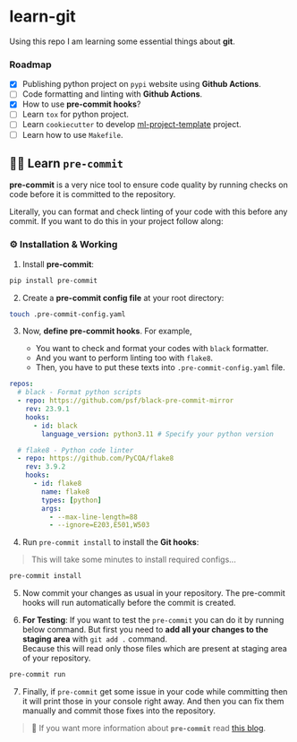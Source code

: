 # learn-git

Using this repo I am learning some essential things about **git**.

### Roadmap

- [x] Publishing python project on `pypi` website using **Github Actions**.
- [ ] Code formatting and linting with **Github Actions**.
- [x] How to use **pre-commit hooks**?
- [ ] Learn `tox` for python project.
- [ ] Learn `cookiecutter` to develop [ml-project-template](https://github.com/arv-anshul/ml-project-template) project.
- [ ] Learn how to use `Makefile`.

## 🧑‍🏫 Learn `pre-commit`

**pre-commit** is a very nice tool to ensure code quality by running checks on code before it is committed to the repository.

Literally, you can format and check linting of your code with this before any commit. If you want to do this in your project follow along:

### ⚙️ Installation & Working

1. Install **pre-commit**:

```sh
pip install pre-commit
```

2. Create a **pre-commit config file** at your root directory:

```sh
touch .pre-commit-config.yaml
```

3. Now, **define pre-commit hooks**. For example,

   - You want to check and format your codes with `black` formatter.
   - And you want to perform linting too with `flake8`.
   - Then, you have to put these texts into `.pre-commit-config.yaml` file.

```yaml
repos:
  # black - Format python scripts
  - repo: https://github.com/psf/black-pre-commit-mirror
    rev: 23.9.1
    hooks:
      - id: black
        language_version: python3.11 # Specify your python version

  # flake8 - Python code linter
  - repo: https://github.com/PyCQA/flake8
    rev: 3.9.2
    hooks:
      - id: flake8
        name: flake8
        types: [python]
        args:
          - --max-line-length=88
          - --ignore=E203,E501,W503
```

4. Run `pre-commit install` to install the **Git hooks**:

> This will take some minutes to install required configs...

```sh
pre-commit install
```

5. Now commit your changes as usual in your repository. The pre-commit hooks will run automatically before the commit is created.

6. **For Testing**: If you want to test the `pre-commit` you can do it by running below command. But first you need to **add all your changes to the staging area** with `git add .` command.  
   Because this will read only those files which are present at staging area of your repository.

```sh
pre-commit run
```

7. Finally, if `pre-commit` get some issue in your code while committing then it will print those in your console right away. And then you can fix them manually and commit those fixes into the repository.

> 📄 If you want more information about **`pre-commit`** read [this blog](https://dev.to/techishdeep/maximize-your-python-efficiency-with-pre-commit-a-complete-but-concise-guide-39a5).
